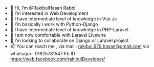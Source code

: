 - 👋 Hi, I’m @RakibulHasan Rabbi
- 👀 I’m interested in Web Development
- 🌱 I have intermediate level of knowledge in Vue Js
- 🌱 I’m basically i work with Python-Django 
- 🌱 I have intermediate level of knowledge in PHP-Laravel 
- 🌱 I am now comfortable with Laravel Livewire
- 💞️ I’m looking to collaborate on Django or Laravel project
- 📫 You can reach me ,
via mail : rakibul.979.hasan@gmail.com
via whatsapp : 01625781547
Fb ID : https://web.facebook.com/rakibulDeveloper/


<!---
Rakibul-Sapio/Rakibul-Sapio is a ✨ special ✨ repository because its `README.md` (this file) appears on your GitHub profile.
You can click the Preview link to take a look at your changes.
--->
